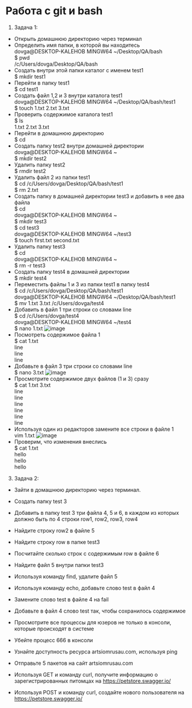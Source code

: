 # Работа с git и bash
1. Задача 1:
- Открыть домашнюю директорию через терминал
- Определить имя папки, в которой вы находитесь  
dovga@DESKTOP-KALEHOB MINGW64 ~/Desktop/QA/bash  
$ pwd  
/c/Users/dovga/Desktop/QA/bash
- Создать внутри этой папки каталог с именем test1  
$ mkdir test1  
- Перейти в папку test1  
$ cd test1  
- Создать файл 1,2 и 3 внутри каталога test1  
dovga@DESKTOP-KALEHOB MINGW64 ~/Desktop/QA/bash/test1  
$ touch 1.txt 2.txt 3.txt
- Проверить содержимое каталога test1  
$ ls  
1.txt  2.txt  3.txt
- Перейти в домашнюю директорию  
$ cd
- Создать папку test2 внутри домашней директории  
dovga@DESKTOP-KALEHOB MINGW64 ~  
$ mkdir test2
- Удалить папку test2  
$ rmdir test2
- Удалить файл 2 из папки test1  
$ cd /c/Users/dovga/Desktop/QA/bash/test1   
$ rm 2.txt
- Создать папку в домашней директории test3 и добавить в нее два файла  
$ cd  
dovga@DESKTOP-KALEHOB MINGW64 ~  
$ mkdir test3  
$ cd test3  
dovga@DESKTOP-KALEHOB MINGW64 ~/test3  
$ touch first.txt second.txt  
- Удалить папку test3  
$ cd  
dovga@DESKTOP-KALEHOB MINGW64 ~  
$ rm -r test3
- Создать папку test4 в домашней директории  
$ mkdir test4
- Переместить файлы 1 и 3 из папки test1 в папку test4  
$  cd /c/Users/dovga/Desktop/QA/bash/test1  
dovga@DESKTOP-KALEHOB MINGW64 ~/Desktop/QA/bash/test1  
$ mv 1.txt 3.txt /c/Users/dovga/test4
- Добавить в файл 1 три строки со словами line  
$ cd /c/Users/dovga/test4  
dovga@DESKTOP-KALEHOB MINGW64 ~/test4  
$ nano 1.txt
![image](https://github.com/VikaDov/git_bash/assets/118528449/e9f23e78-fe6b-4a09-99cc-f30c3b9b06d8)
- Посмотреть содержимое файла 1  
$ cat 1.txt  
line  
line  
line
- Добавьте в файл 3 три строки со словами line  
$ nano 3.txt
![image](https://github.com/VikaDov/git_bash/assets/118528449/8362b598-584e-40c5-b3b8-8ad997922f9b)
- Просмотрите содержимое двух файлов (1 и 3) сразу  
$ cat 1.txt 3.txt  
line  
line  
line  
line  
line  
line
- Используя один из редакторов замените все строки в файле 1  
vim 1.txt
![image](https://github.com/VikaDov/git_bash/assets/118528449/be3fe7ce-2958-4b23-8664-8fa40cb25b64)
- Проверим, что изменения внеслись   
$ cat 1.txt  
hello  
hello  
hello

3. Задача 2:
- Зайти в домашнюю директорию через терминал.

- Создать папку test 3  

- Добавить в папку test 3 три файла 4, 5 и 6, в каждом из которых должно быть по 4 строки row1, row2, row3, row4  

- Найдите строку row2 в файле 5  

- Найдите строку row в папке test3  

- Посчитайте сколько строк с содержимым row в файле 6  

- Найдите файл 5 внутри папки test3  

- Используя команду find, удалите файл 5  

- Используя команду echo, добавьте слово test в файл 4  

- Замените слово test в файле 4 на fail  

- Добавьте в файл 4 слово test так, чтобы сохранилось содержимое  

- Просмотрите все процессы для юзеров не только в консоли, которые происходят в системе  

- Убейте процесс 666 в консоли  

- Узнайте доступность ресурса artsiomrusau.com, используя ping  

- Отправьте 5 пакетов на сайт artsiomrusau.com  

- Используя GET и команду curl, получите информацию о зарегистрированных питомцах на https://petstore.swagger.io/  

- Используя POST и команду curl, создайте нового пользователя на https://petstore.swagger.io/  
